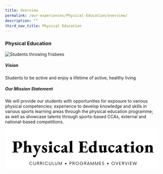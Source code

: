 ```yaml
---
title: Overview
permalink: /our-experiences/Physical-Education/overview/
description: ""
third_nav_title: Physical Education
---
```

### Physical Education

![Students throwing frisbees](/images/Our%20Experiences/Physical%20Education/pe1.png) 
##### Vision

Students to be active and enjoy a lifetime of active, healthy living

##### Our Mission Statement

We will provide our students with opportunities for exposure to various physical competencies; experience to develop knowledge and skills in various sports learning areas through the physical education programme; as well as showcase talents through sports-based CCAs, external and national-based competitions.

![](/images/About%20Us/physical%20education.png)
